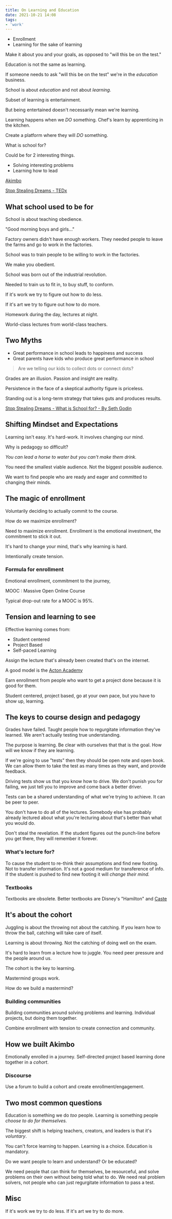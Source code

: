 ```yaml
---
title: On Learning and Education
date: 2021-10-21 14:08
tags:
- 'work'
---
```


* Enrollment
* Learning for the sake of learning

Make it about you and your goals, as opposed to "will this be on the test."

Education is not the same as learning. 

If someone needs to ask "will this be on the test" we're in the _education_
business. 

School is about _education_ and not about _learning._

Subset of learning is entertainment.

But being entertained doesn't necessarily mean we're learning.

Learning happens when we _DO_ something. Chef's learn by apprenticing in the
kitchen.

Create a platform where they will _DO_ something.

What is school for?

Could be for 2 interesting things. 

* Solving interesting problems
* Learning how to lead

[Akimbo](https://www.akimbo.com/)

[Stop Stealing Dreams - TEDx](https://www.youtube.com/watch?v=sXpbONjV1Jc)

## What school used to be for

School is about teaching obedience.

"Good morning boys and girls..."

Factory owners didn't have enough workers. They needed people to leave the farms
and go to work in the factories.

School was to train people to be willing to work in the factories.

We make you obedient. 

School was born out of the industrial revolution.

Needed to train us to fit in, to buy stuff, to conform.

If it's work we try to figure out how to do less.

If it's art we try to figure out how to do more.

Homework during the day, lectures at night.

World-class lectures from world-class teachers.

## Two Myths

* Great performance in school leads to happiness and success
* Great parents have kids who produce great performance in school

> Are we telling our kids to collect dots or connect dots?

Grades are an illusion. Passion and insight are reality.

Persistence in the face of a skeptical authority figure is priceless.

Standing out is a long-term strategy that takes guts and produces results.

[Stop Stealing Dreams - What is School for? - By Seth Godin][1]

[1]: https://sethgodinwrites.medium.com/stop-stealing-dreams-4116c7dbff7b

## Shifting Mindset and Expectations

Learning isn't easy. It's hard-work. It involves changing our mind. 

Why is pedagogy so difficult? 

_You can lead a horse to water but you can't make them drink._

You need the smallest viable audience. Not the biggest possible audience.

We want to find people who are ready and eager and committed to changing their
minds. 

## The magic of enrollment

Voluntarily deciding to actually commit to the course.

How do we maximize enrollment?

Need to maximize enrollment. Enrollment is the emotional investment, the
commitment to stick it out. 

It's hard to change your mind, that's why learning is hard. 

Intentionally create tension.

### Formula for enrollment

Emotional enrollment, commitment to the journey, 

MOOC
: Massive Open Online Course

Typical drop-out rate for a MOOC is 95%.

## Tension and learning to see

Effective learning comes from:

* Student centered
* Project Based
* Self-paced Learning

Assign the lecture that's already been created that's on the internet.

A good model is the [Acton Academy](https://www.actonacademy.org/)

Earn enrollment from people who want to get a project done because it is good
for them. 

Student centered, project based, go at your own pace, but you have to show up,
learning.

## The keys to course design and pedagogy

Grades have failed. Taught people how to regurgitate information they've
learned. We aren't actually testing true understanding. 

The purpose is learning. Be clear with ourselves that that is the goal. How will
we know if they are learning.

If we're going to use "tests" then they should be open note and open book. We
can allow them to take the test as many times as they want, and provide
feedback.

Driving tests show us that you know how to drive. We don't punish you for
failing, we just tell you to improve and come back a better driver.

Tests can be a shared understanding of what we're trying to achieve. It can be
peer to peer.

You don't have to do all of the lectures. Somebody else has probably already
lectured about what you're lecturing about that's better than what you would do.

Don't steal the revelation. If the student figures out the punch-line before you
get there, they will remember it forever.

### What's lecture for?

To cause the student to re-think their assumptions and find new footing. Not to
transfer information. It's not a good medium for transference of info. If the
student is pushed to find new footing it will _change their mind._

### Textbooks

Textbooks are obsolete. Better textbooks are Disney's "Hamilton" and [Caste](https://www.amazon.com/Caste-Origins-Discontents-Isabel-Wilkerson/dp/0593230256)

## It's about the cohort

Juggling is about the throwing not about the catching. If you learn how to throw
the ball, catching will take care of itself.

Learning is about throwing. Not the catching of doing well on the exam.

It's hard to learn from a lecture how to juggle. You need peer pressure and the
people around us.

The cohort is the key to learning.

Mastermind groups work.

How do we build a mastermind?

### Building communities

Building communities around solving problems and learning. Individual projects,
but doing them together. 

Combine enrollment with tension to create connection and community.

## How we built Akimbo

Emotionally enrolled in a journey. Self-directed project based learning done
together in a _cohort_.

### Discourse

Use a forum to build a cohort and create enrollment/engagement.

## Two most common questions

Education is something we do _too_ people. Learning is something people _choose
to do for themselves._

The biggest shift is helping teachers, creators, and leaders is that it's
_voluntary_.

You can't force learning to happen. Learning is a choice. Education is
mandatory. 

Do we want people to learn and understand? Or be educated? 

We need people that can think for themselves, be resourceful, and solve problems
on their own without being told what to do. We need real problem solvers, not
people who can just regurgitate information to pass a test. 

## Misc

If it's work we try to do less. If it's art we try to do more.
